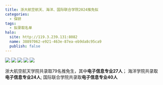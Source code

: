 ```yaml
---
title: 浙大航空航天、海洋、国际联合学院2024推免拟
categories:
  - 保研
tags:
  - 拟录取名单
halo:
  site: http://119.3.239.131:8082
  name: 38897062-e921-463e-87ea-eb9da8c95ca9
  publish: false
---
```

![](https://pic.imgdb.cn/item/654def1cc458853aefc272ee.png)
![](https://pic.imgdb.cn/item/654def1dc458853aefc27424.png)
![](https://pic.imgdb.cn/item/654def1dc458853aefc27533.png)
![](https://pic.imgdb.cn/item/654def1ec458853aefc27609.png)
![](https://pic.imgdb.cn/item/654def1ec458853aefc277a6.png)

浙大航空航天学院共录取79名推免生，其中**电子信息专业27人**；
海洋学院共录取**电子信息专业24人**;
国际联合学院共录取**电子信息专业40人**

